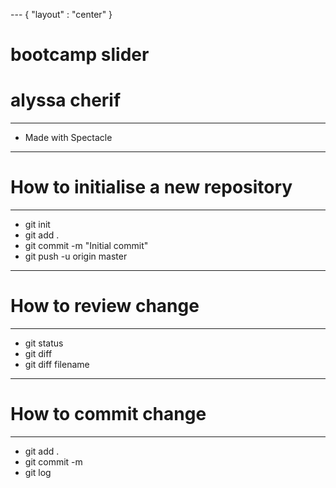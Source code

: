 --- { "layout" : "center" }
# bootcamp slider
# alyssa cherif

---
- Made with Spectacle
---
# How to initialise a new repository
---
- git init
- git add .
- git commit -m "Initial commit"
- git push -u origin master
---

# How to review change
---
- git status
- git diff
- git diff filename
--- 

# How to commit change
---
- git add .
- git commit -m 
- git log 